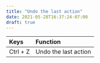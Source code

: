 ```yaml
---
title: "Undo the last action"
date: 2021-05-28T16:37:24-07:00
draft: true
---
```


| Keys                       | Function                                               |
|:---------------------------|:-------------------------------------------------------| 
| Ctrl + Z                   | Undo the last action                                   |
